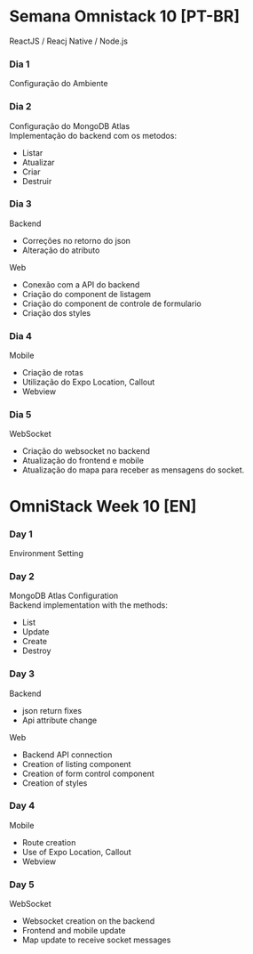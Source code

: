 # Semana Omnistack 10 [PT-BR]
ReactJS / Reacj Native / Node.js

### Dia 1
Configuração do Ambiente  

### Dia 2
Configuração do MongoDB Atlas  
Implementação do backend com os metodos:  
- Listar
- Atualizar
- Criar
- Destruir

### Dia 3
Backend  
- Correções no retorno do json  
- Alteração do atributo  

Web  
- Conexão com a API do backend  
- Criação do component de listagem  
- Criação do component de controle de formulario  
- Criação dos styles  

### Dia 4
Mobile
- Criação de rotas
- Utilização do Expo Location, Callout
- Webview

### Dia 5
WebSocket
- Criação do websocket no backend
- Atualização do frontend e mobile 
- Atualização do mapa para receber as mensagens do socket.

# OmniStack Week 10 [EN]

### Day 1
Environment Setting  

### Day 2
MongoDB Atlas Configuration  
Backend implementation with the methods:  
- List
- Update
- Create
- Destroy

### Day 3
Backend
- json return fixes
- Api attribute change

Web
- Backend API connection
- Creation of listing component
- Creation of form control component
- Creation of styles

### Day 4
Mobile  
- Route creation  
- Use of Expo Location, Callout  
- Webview  

### Day 5
WebSocket  
- Websocket creation on the backend  
- Frontend and mobile update  
- Map update to receive socket messages  
